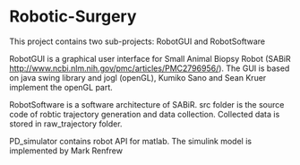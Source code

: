 # Robotic-Surgery
This project contains two sub-projects: RobotGUI and RobotSoftware

RobotGUI is a graphical user interface for Small Animal Biopsy Robot (SABiR http://www.ncbi.nlm.nih.gov/pmc/articles/PMC2796956/).
The GUI is based on java swing library and jogl (openGL), Kumiko Sano and  Sean Kruer implement the openGL part.

RobotSoftware is a software architecture of SABiR. 
src folder is the source code of robtic trajectory generation and data collection. Collected data is stored in raw_trajectory folder.

PD_simulator contains robot API for matlab. The simulink model is implemented by Mark Renfrew
